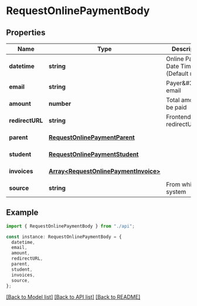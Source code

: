 # RequestOnlinePaymentBody

## Properties

| Name            | Type                                                                           | Description                            | Notes                                              |
| --------------- | ------------------------------------------------------------------------------ | -------------------------------------- | -------------------------------------------------- |
| **datetime**    | **string**                                                                     | Online Payment Date Time (Default now) | [optional] [default to '2000-01-01T00:00:00.000Z'] |
| **email**       | **string**                                                                     | Payer\&#39;s email                     | [default to undefined]                             |
| **amount**      | **number**                                                                     | Total amount to be paid                | [default to undefined]                             |
| **redirectURL** | **string**                                                                     | Frontend\&#39;s redirectURL            | [optional] [default to undefined]                  |
| **parent**      | [**RequestOnlinePaymentParent**](RequestOnlinePaymentParent.md)                |                                        | [default to undefined]                             |
| **student**     | [**RequestOnlinePaymentStudent**](RequestOnlinePaymentStudent.md)              |                                        | [default to undefined]                             |
| **invoices**    | [**Array&lt;RequestOnlinePaymentInvoice&gt;**](RequestOnlinePaymentInvoice.md) |                                        | [default to undefined]                             |
| **source**      | **string**                                                                     | From which system                      | [optional] [default to undefined]                  |

## Example

```typescript
import { RequestOnlinePaymentBody } from "./api";

const instance: RequestOnlinePaymentBody = {
  datetime,
  email,
  amount,
  redirectURL,
  parent,
  student,
  invoices,
  source,
};
```

[[Back to Model list]](../README.md#documentation-for-models) [[Back to API list]](../README.md#documentation-for-api-endpoints) [[Back to README]](../README.md)

